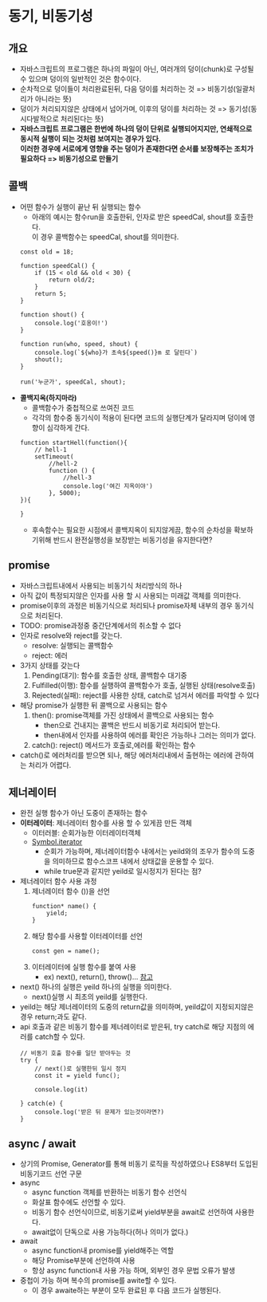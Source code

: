 # 동기, 비동기성


## 개요
- 자바스크립트의 프로그램은 하나의 파일이 아닌, 여러개의 덩이(chunk)로 구성될 수 있으며 덩이의 일반적인 것은 함수이다.
- 순차적으로 덩이들이 처리완료된뒤, 다음 덩이를 처리하는 것 => 비동기성(일괄처리가 아니라는 뜻)
- 덩이가 처리되지않은 상태에서 넘어가며, 이후의 덩이를 처리하는 것 => 동기성(동시다발적으로 처리된다는 뜻)
- **자바스크립트 프로그램은 한번에 하나의 덩이 단위로 실행되어지지만, 연쇄적으로 동시적 실행이 되는 것처럼 보여지는 경우가 있다.<br>이러한 경우에 서로에게 영향을 주는 덩이가 존재한다면 순서를 보장해주는 조치가 필요하다 => 비동기성으로 만들기**

## 콜백
- 어떤 함수가 실행이 끝난 뒤 실행되는 함수
    - 아래의 예시는 함수run을 호출한뒤, 인자로 받은 speedCal, shout를 호출한다.<br> 이 경우 콜백함수는 speedCal, shout를 의미한다.
    ```
    const old = 18;

    function speedCal() {
        if (15 < old && old < 30) {
            return old/2;
        }
        return 5;
    }

    function shout() {
        console.log('호옹이!')
    }

    function run(who, speed, shout) {
        console.log(`${who}가 초속${speed()}m 로 달린다`)
        shout();
    }

    run('누군가', speedCal, shout);
    ```
- **콜백지옥(하지마라)**
    - 콜백함수가 중첩적으로 쓰여진 코드
    - 각각의 함수중 동기식이 적용이 된다면 코드의 실행단계가 달라지며 덩이에 영향이 심각하게 간다.
    ```
    function startHell(function(){
        // hell-1
        setTimeout(
            //hell-2
            function () {
                //hell-3
                console.log('여긴 지옥이야')
            }, 5000);
    }){

    }
    ```
    - 후속함수는 필요한 시점에서 콜백지옥이 되지않게끔, 함수의 순차성을 확보하기위해 반드시 완전실행성을 보장받는 비동기성을 유지한다면?

## promise
- 자바스크립트내에서 사용되는 비동기식 처리방식의 하나
- 아직 값이 특정되지않은 인자를 사용 할 시 사용되는 미래값 객체를 의미한다.
- promise이후의 과정은 비동기식으로 처리되나 promise자체 내부의 경우 동기식으로 처리된다.
- TODO: promise과정중 중간단계에서의 취소할 수 없다
- 인자로 resolve와 reject를 갖는다.
    - resolve: 실행되는 콜백함수
    - reject: 에러
- 3가지 상태를 갖는다
    1. Pending(대기): 함수를 호출한 상태, 콜백함수 대기중
    2. Fulfilled(이행): 함수를 실행하여 콜백함수가 호출, 실행된 상태(resolve호출)
    3. Rejected(실패): reject를 사용한 상태, catch로 넘겨서 에러를 파악할 수 있다
- 해당 promise가 실행한 뒤 콜백으로 사용되는 함수
    1. then(): promise객체를 가진 상태에서 콜백으로 사용되는 함수
        - then으로 건내지는 콜백은 반드시 비동기로 처리되어 받는다.
        - then내에서 인자를 사용하여 에러를 확인은 가능하나 그러는 의미가 없다.
    2. catch(): reject() 메서드가 호출로,에러를 확인하는 함수
- catch()로 에러처리를 받으면 되나, 해당 에러처리내에서 출현하는 에러에 관하여는 처리가 어렵다.


## 제너레이터
- 완전 실행 함수가 아닌 도중이 존재하는 함수
- **이터레이터**: 제너레이터 함수를 사용 할 수 있게끔 만든 객체
    - 이터러블: 순회가능한 이터레이터객체
    - [Symbol.iterator](https://developer.mozilla.org/ko/docs/Web/JavaScript/Reference/Global_Objects/Symbol/iterator)
        - 순회가 가능하며, 제너레이터함수 내에서는 yeild와의 조우가 함수의 도중을 의미하므로 함수스코프 내에서 상태값을 운용할 수 있다.
        - while true문과 같지만 yeild로 일시정지가 된다는 점?
- 제너레이터 함수 사용 과정
    1. 제너레이터 함수 ())을 선언
        ```
        function* name() {
            yield;
        }
        ```
    2. 해당 함수를 사용할 이터레이터를 선언
        ```
        const gen = name();
        ```
    3. 이터레이터에 실행 함수를 붙여 사용
        - ex) next(), return(), throw()...
    [참고](https://developer.mozilla.org/ko/docs/Web/JavaScript/Reference/Global_Objects/Generator/next)
- next() 하나의 실행은 yeild 하나의 실행을 의미한다.
    - next()실행 시 최초의 yeild를 실행한다.
- yeild는 해당 제너레이터의 도중의 return값을 의미하며, yeild값이 지정되지않은 경우 return;과도 같다.
- api 호출과 같은 비동기 함수를 제너레이터로 받은뒤, try catch로 해당 지점의 에러를 catch할 수 있다.
    ```
    // 비동기 호출 함수를 일단 받아두는 것
    try {
        // next()로 실행한뒤 일시 정지
        const it = yield func();

        console.log(it)

    } catch(e) {
        console.log('받은 뒤 문제가 있는것이라면?)
    }
    ```

## **async / await**
- 상기의 Promise, Generator를 통해 비동기 로직을 작성하였으나 ES8부터 도입된 비동기코드 선언 구문
- async
    - async function 객체를 반환하는 비동기 함수 선언식
    - 화살표 함수에도 선언할 수 있다.
    - 비동기 함수 선언식이므로, 비동기로써 yield부분을 await로 선언하여 사용한다.
    - await없이 단독으로 사용 가능하다(허나 의미가 없다.)
- await
    - async function내 promise를 yield해주는 역할
    - 해당 Promise부분에 선언하여 사용
    - 항상 async function내 사용 가능 하며, 외부인 경우 문법 오류가 발생
- 중첩이 가능 하며 복수의 promise를 awite할 수 있다.
    - 이 경우 awaite하는 부분이 모두 완료된 후 다음 코드가 실행된다.